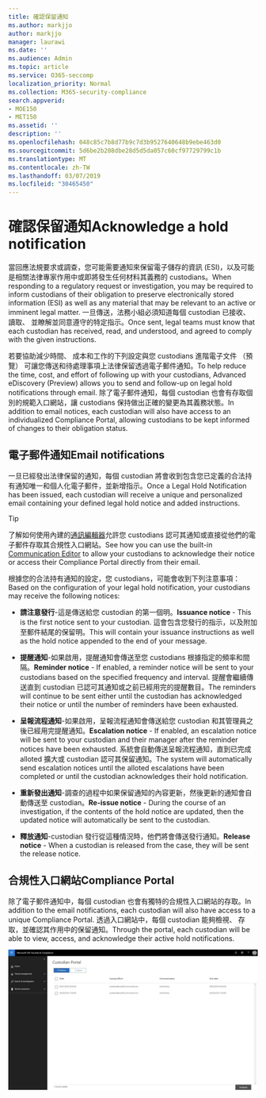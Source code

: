 ```yaml
---
title: 確認保留通知
ms.author: markjjo
author: markjjo
manager: laurawi
ms.date: ''
ms.audience: Admin
ms.topic: article
ms.service: O365-seccomp
localization_priority: Normal
ms.collection: M365-security-compliance
search.appverid:
- MOE150
- MET150
ms.assetid: ''
description: ''
ms.openlocfilehash: 048c85c7b8d77b9c7d3b9527640648b9ebe463d0
ms.sourcegitcommit: 5d6be2b208dbe28d5d5da057c60cf97729799c1b
ms.translationtype: MT
ms.contentlocale: zh-TW
ms.lasthandoff: 03/07/2019
ms.locfileid: "30465450"
---
```

# <a name="acknowledge-a-hold-notification"></a><span data-ttu-id="02444-102">確認保留通知</span><span class="sxs-lookup"><span data-stu-id="02444-102">Acknowledge a hold notification</span></span> 
<span data-ttu-id="02444-103">當回應法規要求或調查，您可能需要通知來保留電子儲存的資訊 (ESI)，以及可能是相關法律專家作用中或即將發生任何材料其義務的 custodians。</span><span class="sxs-lookup"><span data-stu-id="02444-103">When responding to a regulatory request or investigation, you may be required to  inform custodians of their obligation to preserve electronically stored information (ESI) as well as any material that may be relevant to an active or imminent legal matter.</span></span> <span data-ttu-id="02444-104">一旦傳送，法務小組必須知道每個 custodian 已接收、 讀取、 並瞭解並同意遵守的特定指示。</span><span class="sxs-lookup"><span data-stu-id="02444-104">Once sent, legal teams must know that each custodian has received, read, and understood, and agreed to comply with the given instructions.</span></span>

<span data-ttu-id="02444-105">若要協助減少時間、 成本和工作的下列設定與您 custodians 進階電子文件 （預覽） 可讓您傳送和待處理事項上法律保留透過電子郵件通知。</span><span class="sxs-lookup"><span data-stu-id="02444-105">To help reduce the time, cost, and effort of following up with your custodians,  Advanced eDiscovery (Preview) allows you to send and follow-up on legal hold notifications through email.</span></span> <span data-ttu-id="02444-106">除了電子郵件通知，每個 custodian 也會有存取個別的規範入口網站，讓 custodians 保持做出正確的變更為其義務狀態。</span><span class="sxs-lookup"><span data-stu-id="02444-106">In addition to email notices, each custodian will also have access to an individualized Compliance Portal, allowing custodians to be kept informed of changes to their obligation status.</span></span>

## <a name="email-notifications"></a><span data-ttu-id="02444-107">電子郵件通知</span><span class="sxs-lookup"><span data-stu-id="02444-107">Email notifications</span></span>
<span data-ttu-id="02444-108">一旦已經發出法律保留的通知，每個 custodian 將會收到包含您已定義的合法持有通知唯一和個人化電子郵件，並新增指示。</span><span class="sxs-lookup"><span data-stu-id="02444-108">Once a Legal Hold Notification has been issued, each custodian will receive a unique and personalized email containing your defined legal hold notice and added instructions.</span></span> 

> [!Tip] 
> <span data-ttu-id="02444-109">了解如何使用內建的[通訊編輯器](using-communications-editor.md)允許您 custodians 認可其通知或直接從他們的電子郵件存取其合規性入口網站。</span><span class="sxs-lookup"><span data-stu-id="02444-109">See how you can use the built-in  [Communication Editor](using-communications-editor.md) to allow your custodians to acknowledge their notice or access their Compliance Portal directly from their email.</span></span>

<span data-ttu-id="02444-110">根據您的合法持有通知的設定，您 custodians，可能會收到下列注意事項：</span><span class="sxs-lookup"><span data-stu-id="02444-110">Based on the configuration of your legal hold notification, your custodians may receive the following notices:</span></span> 

- <span data-ttu-id="02444-111">**請注意發行**-這是傳送給您 custodian 的第一個明。</span><span class="sxs-lookup"><span data-stu-id="02444-111">**Issuance notice** - This is the first notice sent to your custodian.</span></span> <span data-ttu-id="02444-112">這會包含您發行的指示，以及附加至郵件結尾的保留明。</span><span class="sxs-lookup"><span data-stu-id="02444-112">This will contain your issuance instructions as well as the hold notice appended to the end of your message.</span></span>

- <span data-ttu-id="02444-113">**提醒通知**-如果啟用，提醒通知會傳送至您 custodians 根據指定的頻率和間隔。</span><span class="sxs-lookup"><span data-stu-id="02444-113">**Reminder notice** - If enabled, a reminder notice will be sent to your custodians based on the specified frequency and interval.</span></span> <span data-ttu-id="02444-114">提醒會繼續傳送直到 custodian 已認可其通知或之前已經用完的提醒數目。</span><span class="sxs-lookup"><span data-stu-id="02444-114">The reminders will continue to be sent either until the custodian has acknowledged their notice or until the number of reminders have been exhausted.</span></span>

- <span data-ttu-id="02444-115">**呈報流程通知**-如果啟用，呈報流程通知會傳送給您 custodian 和其管理員之後已經用完提醒通知。</span><span class="sxs-lookup"><span data-stu-id="02444-115">**Escalation notice** - If enabled, an escalation notice will be sent to your custodian and their manager after the reminder notices have been exhausted.</span></span> <span data-ttu-id="02444-116">系統會自動傳送呈報流程通知，直到已完成 alloted 擴大或 custodian 認可其保留通知。</span><span class="sxs-lookup"><span data-stu-id="02444-116">The system will automatically send escalation notices until the alloted escalations have been completed or until the custodian acknowledges their hold notification.</span></span>

- <span data-ttu-id="02444-117">**重新發出通知**-調查的過程中如果保留通知的內容更新，然後更新的通知會自動傳送至 custodian。</span><span class="sxs-lookup"><span data-stu-id="02444-117">**Re-issue notice** - During the course of an investigation, if the contents of the hold notice are updated, then the updated notice will automatically be sent to the custodian.</span></span>

- <span data-ttu-id="02444-118">**釋放通知**-custodian 發行從這種情況時，他們將會傳送發行通知。</span><span class="sxs-lookup"><span data-stu-id="02444-118">**Release notice** - When a custodian is released from the case, they will be sent the release notice.</span></span> 

## <a name="compliance-portal"></a><span data-ttu-id="02444-119">合規性入口網站</span><span class="sxs-lookup"><span data-stu-id="02444-119">Compliance Portal</span></span>
<span data-ttu-id="02444-120">除了電子郵件通知中，每個 custodian 也會有獨特的合規性入口網站的存取。</span><span class="sxs-lookup"><span data-stu-id="02444-120">In addition to the email notifications, each custodian will also have access to a unique Compliance Portal.</span></span> <span data-ttu-id="02444-121">透過入口網站中，每個 custodian 能夠檢視、 存取，並確認其作用中的保留通知。</span><span class="sxs-lookup"><span data-stu-id="02444-121">Through the portal, each custodian will be able to view, access, and acknowledge their active hold notifications.</span></span>

![Custodian 規範入口網站](../media/CustodianPortal.jpg)
